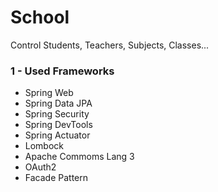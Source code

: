 # School
Control Students, Teachers, Subjects, Classes...


### 1 - Used Frameworks
* Spring Web
* Spring Data JPA
* Spring Security
* Spring DevTools
* Spring Actuator
* Lombock
* Apache Commoms Lang 3
* OAuth2
* Facade Pattern
